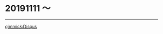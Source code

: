 ﻿# 20191111 ～ 

----

[gimmick:Disqus](mdwikiplay.disqus.com)


<script type="text/javascript">
  //2016.12.01+ md 白名跟嘿共用模式
   //check_md_ok('himitsu','U2FsdGVkX1+JmdT5RqbSz7+sT3yu5aLZYSVPHab+c6dr+ikvZv7QQXKylLyz+uBF7tsuk/TTUZcbWWmogzDIjHnKRtH4fvBEIlS4FdLEcuZYNQgWkuwHPcalbFmFEmFE2MvghDIdiJglI5eqhxAtmNFh/iawIZRAoFS3PHYvpAY=','2016');

  //有資料夾結構的都要這樣做 //已寫入 index.html 所以不用再寫了
  //window.setTimeout(reset_javascript_command_url,1000);   //window.setInterval(new_a_tag_javascript, 3000); //循環
</script>


<script type="text/javascript">
  localStorage['wm']='landerso.at-ninja.jp';
</script>